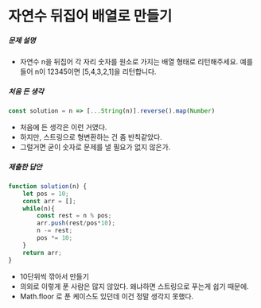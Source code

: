 # 자연수 뒤집어 배열로 만들기



##### 문제 설명

- 자연수 n을 뒤집어 각 자리 숫자를 원소로 가지는 배열 형태로 리턴해주세요. 예를들어 n이 12345이면 [5,4,3,2,1]을 리턴합니다.



##### 처음 든 생각

```javascript
const solution = n => [...String(n)].reverse().map(Number)
```

- 처음에 든 생각은 이런 거였다. 
- 하지만, 스트링으로 형변환하는 건 좀 반칙같았다.
- 그럴거면 굳이 숫자로 문제를 낼 필요가 없지 않은가.



##### 제출한 답안

```javascript
function solution(n) {    
    let pos = 10;
    const arr = [];
    while(n){
        const rest = n % pos;
        arr.push(rest/pos*10); 
        n -= rest;
        pos *= 10;
    }
    return arr;
}
```

- 10단위씩 깎아서 만들기
- 의외로 이렇게 푼 사람은 많지 않았다. 왜냐하면 스트링으로 푸는게 쉽기 때문에.
- Math.floor 로 푼 케이스도 있던데 이건 정말 생각지 못했다.